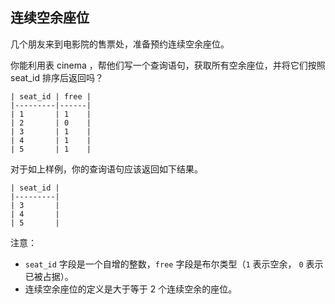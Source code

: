 ## 连续空余座位

几个朋友来到电影院的售票处，准备预约连续空余座位。

你能利用表 cinema ，帮他们写一个查询语句，获取所有空余座位，并将它们按照 seat_id 排序后返回吗？

```
| seat_id | free |
|---------|------|
| 1       | 1    |
| 2       | 0    |
| 3       | 1    |
| 4       | 1    |
| 5       | 1    |
```

对于如上样例，你的查询语句应该返回如下结果。

```
| seat_id |
|---------|
| 3       |
| 4       |
| 5       |
```

注意：

* `seat_id` 字段是一个自增的整数，`free` 字段是布尔类型（`1` 表示空余， `0` 表示已被占据）。
* 连续空余座位的定义是大于等于 2 个连续空余的座位。